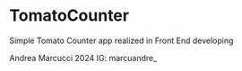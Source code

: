 # TomatoCounter

Simple Tomato Counter app realized in Front End developing 

Andrea Marcucci 2024 IG: marcuandre_
